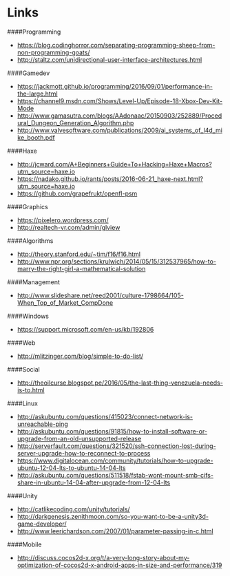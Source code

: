 Links
=====

####Programming
  * https://blog.codinghorror.com/separating-programming-sheep-from-non-programming-goats/
  * http://staltz.com/unidirectional-user-interface-architectures.html

####Gamedev
  * https://jackmott.github.io/programming/2016/09/01/performance-in-the-large.html
  * https://channel9.msdn.com/Shows/Level-Up/Episode-18-Xbox-Dev-Kit-Mode
  * http://www.gamasutra.com/blogs/AAdonaac/20150903/252889/Procedural_Dungeon_Generation_Algorithm.php
  * http://www.valvesoftware.com/publications/2009/ai_systems_of_l4d_mike_booth.pdf  

####Haxe
  * http://jcward.com/A+Beginners+Guide+To+Hacking+Haxe+Macros?utm_source=haxe.io
  * https://nadako.github.io/rants/posts/2016-06-21_haxe-next.html?utm_source=haxe.io
  * https://github.com/grapefrukt/openfl-psm

####Graphics
  * https://pixelero.wordpress.com/
  * http://realtech-vr.com/admin/glview
  
####Algorithms
  * http://theory.stanford.edu/~tim/f16/f16.html
  * http://www.npr.org/sections/krulwich/2014/05/15/312537965/how-to-marry-the-right-girl-a-mathematical-solution  

####Management
  * http://www.slideshare.net/reed2001/culture-1798664/105-When_Top_of_Market_CompDone

####Windows
  * https://support.microsoft.com/en-us/kb/192806

####Web
  * http://mlitzinger.com/blog/simple-to-do-list/

####Social
  * http://theoilcurse.blogspot.pe/2016/05/the-last-thing-venezuela-needs-is-to.html

####Linux
  * http://askubuntu.com/questions/415023/connect-network-is-unreachable-ping
  * http://askubuntu.com/questions/91815/how-to-install-software-or-upgrade-from-an-old-unsupported-release
  * http://serverfault.com/questions/321520/ssh-connection-lost-during-server-upgrade-how-to-reconnect-to-process
  * https://www.digitalocean.com/community/tutorials/how-to-upgrade-ubuntu-12-04-lts-to-ubuntu-14-04-lts
  * http://askubuntu.com/questions/511518/fstab-wont-mount-smb-cifs-share-in-ubuntu-14-04-after-upgrade-from-12-04-lts

####Unity
  * http://catlikecoding.com/unity/tutorials/
  * http://darkgenesis.zenithmoon.com/so-you-want-to-be-a-unity3d-game-developer/
  * http://www.leerichardson.com/2007/01/parameter-passing-in-c.html

####Mobile
  * http://discuss.cocos2d-x.org/t/a-very-long-story-about-my-optimization-of-cocos2d-x-android-apps-in-size-and-performance/319
